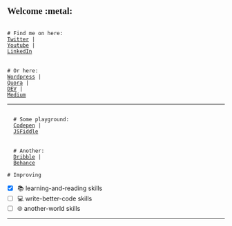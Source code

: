 <h2 style="font-family:Consolas;align:center;">Welcome :metal: </h2>



<code>
# Find me on here:
<a target="_blank" href="http://www.twitter.com/gema_naranyala">Twitter</a> | 
<a target="_blank" href="http://www.youtube.com">Youtube</a> | 
<a target="_blank" href="http://www.linkedin.com">LinkedIn</a>
</code>
<br>
<code>
# Or here: 
<a target="_blank" href="http://www.wordpress.com">Wordpress</a> | 
<a target="_blank" href="http://www.quora.com">Quora</a> | 
<a target="_blank" href="http://www.dev.to">DEV</a> | 
<a target="_blank" href="http://www.medium.com">Medium</a>
</code>
<hr>
<code>
  # Some playground: 
  <a target="_blank" href="https://codepen.io/naranyala">Codepen</a> | 
  <a target="_blank" href="https://jsfiddle.net/user/naranyala">JSFiddle</a>
</code>
<br>
<code>
  # Another: 
  <a target="_blank" href="https://dribbble.com/naranyala">Dribble</a> | 
  <a target="_blank" href="https://www.behance.net/fudzermifthak">Behance</a>
</code>

<code># Improving</code>
- [x] :books: learning-and-reading skills
- [ ] :computer: write-better-code skills
- [ ] :globe_with_meridians: another-world skills

<hr>

<blockquote>

</blockquote>

<!--
<code># I write code with nano on a mobile device with Termux</code>
<br>
<code># I improved my code with Github Desktop too</code>
This is awesome for beginner like me
<code># And lastly we also review our code on Github Site</code>
-->
